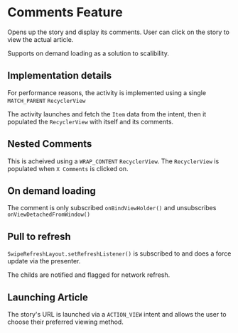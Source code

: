 # Comments Feature
Opens up the story and display its comments. User can click on the story to view the actual article.

Supports on demand loading as a solution to scalibility.

## Implementation details
For performance reasons, the activity is implemented using a single `MATCH_PARENT` `RecyclerView`

The activity launches and fetch the `Item` data from the intent, then it populated the `RecyclerView` with itself and its comments.

## Nested Comments
This is acheived using a `WRAP_CONTENT` `RecyclerView`. The `RecyclerView` is populated when `X Comments` is clicked on.

## On demand loading
The comment is only subscribed `onBindViewHolder()` and unsubscribes `onViewDetachedFromWindow()`

## Pull to refresh
`SwipeRefreshLayout.setRefreshListener()` is subscribed to and does a force update via the presenter.

The childs are notified and flagged for network refresh.

## Launching Article
The story's URL is launched via a `ACTION_VIEW` intent and allows the user to choose their preferred viewing method.
